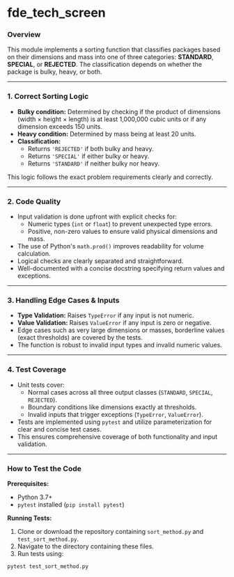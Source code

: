 # fde_tech_screen

### Overview

This module implements a sorting function that classifies packages based on their dimensions and mass into one of three categories: **STANDARD**, **SPECIAL**, or **REJECTED**. The classification depends on whether the package is bulky, heavy, or both.

---

### 1. Correct Sorting Logic

- **Bulky condition:** Determined by checking if the product of dimensions (width × height × length) is at least 1,000,000 cubic units or if any dimension exceeds 150 units.
- **Heavy condition:** Determined by mass being at least 20 units.
- **Classification:**
  - Returns `'REJECTED'` if both bulky and heavy.
  - Returns `'SPECIAL'` if either bulky or heavy.
  - Returns `'STANDARD'` if neither bulky nor heavy.

This logic follows the exact problem requirements clearly and correctly.

---

### 2. Code Quality

- Input validation is done upfront with explicit checks for:
  - Numeric types (`int` or `float`) to prevent unexpected type errors.
  - Positive, non-zero values to ensure valid physical dimensions and mass.
- The use of Python's `math.prod()` improves readability for volume calculation.
- Logical checks are clearly separated and straightforward.
- Well-documented with a concise docstring specifying return values and exceptions.

---

### 3. Handling Edge Cases & Inputs

- **Type Validation:** Raises `TypeError` if any input is not numeric.
- **Value Validation:** Raises `ValueError` if any input is zero or negative.
- Edge cases such as very large dimensions or masses, borderline values (exact thresholds) are covered by the tests.
- The function is robust to invalid input types and invalid numeric values.

---

### 4. Test Coverage

- Unit tests cover:
  - Normal cases across all three output classes (`STANDARD`, `SPECIAL`, `REJECTED`).
  - Boundary conditions like dimensions exactly at thresholds.
  - Invalid inputs that trigger exceptions (`TypeError`, `ValueError`).
- Tests are implemented using `pytest` and utilize parameterization for clear and concise test cases.
- This ensures comprehensive coverage of both functionality and input validation.

---

### How to Test the Code

**Prerequisites:**

- Python 3.7+
- `pytest` installed (`pip install pytest`)

**Running Tests:**

1. Clone or download the repository containing `sort_method.py` and `test_sort_method.py`.
2. Navigate to the directory containing these files.
3. Run tests using:

```bash
pytest test_sort_method.py
